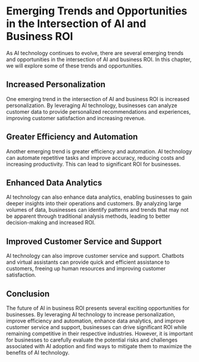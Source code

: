 Emerging Trends and Opportunities in the Intersection of AI and Business ROI
=========================================================================================================================

As AI technology continues to evolve, there are several emerging trends and opportunities in the intersection of AI and business ROI. In this chapter, we will explore some of these trends and opportunities.

Increased Personalization
-------------------------

One emerging trend in the intersection of AI and business ROI is increased personalization. By leveraging AI technology, businesses can analyze customer data to provide personalized recommendations and experiences, improving customer satisfaction and increasing revenue.

Greater Efficiency and Automation
---------------------------------

Another emerging trend is greater efficiency and automation. AI technology can automate repetitive tasks and improve accuracy, reducing costs and increasing productivity. This can lead to significant ROI for businesses.

Enhanced Data Analytics
-----------------------

AI technology can also enhance data analytics, enabling businesses to gain deeper insights into their operations and customers. By analyzing large volumes of data, businesses can identify patterns and trends that may not be apparent through traditional analysis methods, leading to better decision-making and increased ROI.

Improved Customer Service and Support
-------------------------------------

AI technology can also improve customer service and support. Chatbots and virtual assistants can provide quick and efficient assistance to customers, freeing up human resources and improving customer satisfaction.

Conclusion
----------

The future of AI in business ROI presents several exciting opportunities for businesses. By leveraging AI technology to increase personalization, improve efficiency and automation, enhance data analytics, and improve customer service and support, businesses can drive significant ROI while remaining competitive in their respective industries. However, it is important for businesses to carefully evaluate the potential risks and challenges associated with AI adoption and find ways to mitigate them to maximize the benefits of AI technology.



